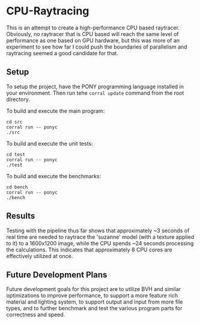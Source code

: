 # CPU-Raytracing

This is an attempt to create a high-performance CPU based raytracer. Obviously, no raytracer that is CPU based will reach the same level of performance as one based on GPU hardware, but this was more of an experiment to see how far I could push the boundaries of parallelism and raytracing seemed a good candidate for that. 

## Setup 

To setup the project, have the PONY programming language installed in your environment. Then run tehe `corral update` command from the root directory. 

To build and execute the main program:
```
cd src
corral run -- ponyc
./src
```

To build and execute the unit tests:
```
cd test
corral run -- ponyc
./test
```

To build and execute the benchmarks:
```
cd bench
corral run -- ponyc
./bench
```

## Results

Testing with the pipeline thus far shows that approximately ~3 seconds of real time are needed to raytrace the 'suzanne' model (with a texture applied to it) to a 1600x1200 image, while the CPU spends ~24 seconds processing the calculations. This indicates that approximately 8 CPU cores are effectively utilized at once. 


## Future Development Plans

Future development goals for this project are to utilize BVH and similar optimizations to improve performance, to support a more feature rich material and lighting system, to support output and input from more file types, and to further benchmark and test the various program parts for correctness and speed. 